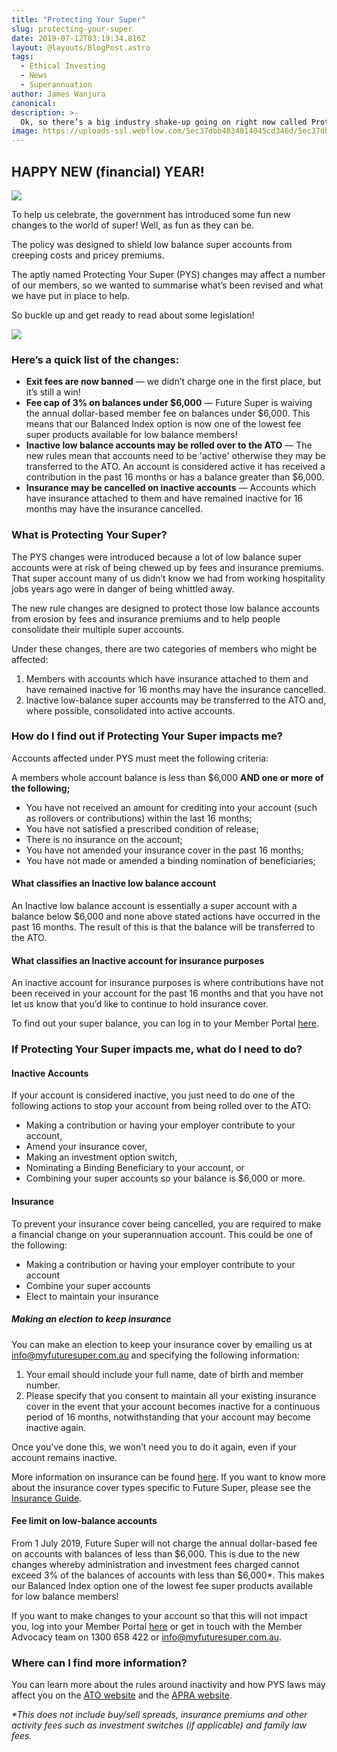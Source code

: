 ```yaml
---
title: "Protecting Your Super"
slug: protecting-your-super
date: 2019-07-12T03:19:34.816Z
layout: @layouts/BlogPost.astro
tags:
  - Ethical Investing
  - News
  - Superannuation
author: James Wanjura
canonical:
description: >-
  Ok, so there’s a big industry shake-up going on right now called Protecting Your Super Package (PYSP, for short). Here's what you need to know.
image: https://uploads-ssl.webflow.com/5ec37dbb4834014045cd346d/5ec37dbc4834013633cd3e0d_relaxed-woman-sunny.jpg
---
```


## ‍**HAPPY NEW (financial) YEAR!**

![](https://uploads-ssl.webflow.com/5ec37dbb4834014045cd346d/5ec37dbc483401817ccd3e2e_2-9AhhbJBF4fZdna2NphOZGAvD4i5MHWqpNNYaGqyo3sWNrPYmZ2Qpx_1oO54ZRAJ9jDMpDXecPiZ7OKKziuOKiP7d1i4or54ETnRVrzH_JTyYN-qED148MhpK3OHIO8I5b9Raf2.gif)

To help us celebrate, the government has introduced some fun new changes to the world of super! Well, as fun as they can be.

The policy was designed to shield low balance super accounts from creeping costs and pricey premiums.

The aptly named Protecting Your Super (PYS) changes may affect a number of our members, so we wanted to summarise what’s been revised and what we have put in place to help.

So buckle up and get ready to read about some legislation!

![](https://uploads-ssl.webflow.com/5ec37dbb4834014045cd346d/5ec37dbc483401c3c3cd3e39_hLFFrhsm9mSKqvjBJZaV3S1VXtc14pzRrJQpaQFI7FdSm2PMHhxpv3hNCcu_ZEziF9kPNPnHD_x_VXWLe67tcn_HaHwkYNVB2X7flnmOzbv4cmp3Mv65lrTmP2j7MmJ_b6bCSeZQ.gif)

### Here’s a quick list of the changes:

- **Exit fees are now banned** — we didn’t charge one in the first place, but it’s still a win!**‍**
- **Fee cap of 3% on balances under $6,000** — Future Super is waiving the annual dollar-based member fee on balances under $6,000. This means that our Balanced Index option is now one of the lowest fee super products available for low balance members!**‍**
- **Inactive low balance accounts may be rolled over to the ATO** — The new rules mean that accounts need to be 'active' otherwise they may be transferred to the ATO. An account is considered active it has received a contribution in the past 16 months or has a balance greater than $6,000.**‍**
- **Insurance may be cancelled on inactive accounts** — Accounts which have insurance attached to them and have remained inactive for 16 months may have the insurance cancelled.

### **What is Protecting Your Super?**‍

The PYS changes were introduced because a lot of low balance super accounts were at risk of being chewed up by fees and insurance premiums. That super account many of us didn’t know we had from working hospitality jobs years ago were in danger of being whittled away.

The new rule changes are designed to protect those low balance accounts from erosion by fees and insurance premiums and to help people consolidate their multiple super accounts.

Under these changes, there are two categories of members who might be affected:

1.  Members with accounts which have insurance attached to them and have remained inactive for 16 months may have the insurance cancelled.
2.  Inactive low-balance super accounts may be transferred to the ATO and, where possible, consolidated into active accounts.**‍**

### **How do I find out if Protecting Your Super impacts me?**

Accounts affected under PYS must meet the following criteria:

A members whole account balance is less than $6,000 **AND one or more of the following;**

- You have not received an amount for crediting into your account (such as rollovers or contributions) within the last 16 months;
- You have not satisfied a prescribed condition of release;
- There is no insurance on the account;
- You have not amended your insurance cover in the past 16 months;
- You have not made or amended a binding nomination of beneficiaries;

#### **What classifies an Inactive low balance account**‍

An Inactive low balance account is essentially a super account with a balance below $6,000 and none above stated actions have occurred in the past 16 months. The result of this is that the balance will be transferred to the ATO.

#### **What classifies an Inactive account for insurance purposes**‍

An inactive account for insurance purposes is where contributions have not been received in your account for the past 16 months and that you have not let us know that you’d like to continue to hold insurance cover.

To find out your super balance, you can log in to your Member Portal [here](https://portal.myfuturesuper.com.au/member/login_1).

### **If Protecting Your Super impacts me, what do I need to do?**

#### **Inactive Accounts**

If your account is considered inactive, you just need to do one of the following actions to stop your account from being rolled over to the ATO:

- Making a contribution or having your employer contribute to your account,
- Amend your insurance cover,
- Making an investment option switch,
- Nominating a Binding Beneficiary to your account, or
- Combining your super accounts so your balance is $6,000 or more.

#### **Insurance**

To prevent your insurance cover being cancelled, you are required to make a financial change on your superannuation account. This could be one of the following:

- Making a contribution or having your employer contribute to your account
- Combine your super accounts
- Elect to maintain your insurance

##### **Making an election to keep insurance**

You can make an election to keep your insurance cover by emailing us at [info@myfuturesuper.com.au](mailto:info@myfuturesuper.com.au) and specifying the following information:

1.  Your email should include your full name, date of birth and member number.
2.  Please specify that you consent to maintain all your existing insurance cover in the event that your account becomes inactive for a continuous period of 16 months, notwithstanding that your account may become inactive again.

Once you’ve done this, we won’t need you to do it again, even if your account remains inactive.

More information on insurance can be found [here](https://timetocheck.com.au/insurance-in-super/). If you want to know more about the insurance cover types specific to Future Super, please see the [Insurance Guide](https://content.myfuturesuper.com.au/forms-docs/FS-InsuranceGuide-20181112.pdf).

#### **Fee limit on low-balance accounts**

From 1 July 2019, Future Super will not charge the annual dollar-based fee on accounts with balances of less than $6,000. This is due to the new changes whereby administration and investment fees charged cannot exceed 3% of the balances of accounts with less than $6,000\*. This makes our Balanced Index option one of the lowest fee super products available for low balance members!

If you want to make changes to your account so that this will not impact you, log into your Member Portal [here](https://portal.myfuturesuper.com.au/member/login_1) or get in touch with the Member Advocacy team on 1300 658 422 or [info@myfuturesuper.com.au](mailto:info@myfuturesuper.com.au).

### **Where can I find more information?**

You can learn more about the rules around inactivity and how PYS laws may affect you on the [ATO website](https://www.ato.gov.au/Super/APRA-regulated-funds/In-detail/News/Protecting-your-super-package/) and the [APRA website](https://www.apra.gov.au/protecting-your-super-package-frequently-asked-questions)._‍_

_\*This does not include buy/sell spreads, insurance premiums and other activity fees such as investment switches (if applicable) and family law fees._
